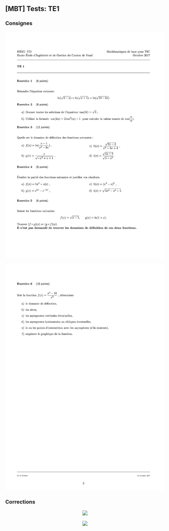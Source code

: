 ## [MBT] Tests: TE1

### Consignes

   <p align="center"><img src="https://raw.githubusercontent.com/gottburgm/Share/master/PGITF/MBT/Tests/2017-2018/PDF/TE1-CONSIGNES-0.jpg"/></p>
   
   <p align="center"><img src="https://raw.githubusercontent.com/gottburgm/Share/master/PGITF/MBT/Tests/2017-2018/PDF/TE1-CONSIGNES-1.jpg"/></p> 


### Corrections

   <p align="center"><img src="https://raw.githubusercontent.com/gottburgm/Share/master/PGITF/MBT/Tests/2017-2018/PDF/TE1-CORRECTIONS-0.jpg"/></p>

   <p align="center"><img src="https://raw.githubusercontent.com/gottburgm/Share/master/PGITF/MBT/Tests/2017-2018/PDF/TE1-CORRECTIONS-1.jpg"/></p>

